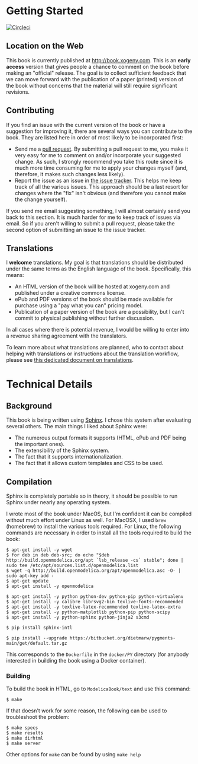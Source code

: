# Getting Started

[![Circleci](https://circleci.com/gh/modelica-projects/ModelicaBook.svg?style=shield&circle-token=:circle-token)](https://circleci.com/gh/modelica-projects/ModelicaBook)

## Location on the Web

This book is currently published at http://book.xogeny.com.  This
is an **early access** version that gives people a chance to comment
on the book before making an "official" release.  The goal is to
collect sufficient feedback that we can move forward with the
publication of a paper (printed) version of the book without concerns
that the material will still require significant revisions.

## Contributing

If you find an issue with the current version of the book or have a
suggestion for improving it, there are several ways you can contribute
to the book.  They are listed here in order of most likely to be
incorporated first:

  * Send me a [pull
    request](https://help.github.com/articles/using-pull-requests).
    By submitting a pull request to me, you make it very easy for me
    to comment on and/or incorporate your suggested change.  As such,
    I strongly recommend you take this route since it is much more
    time consuming for me to apply your changes myself (and,
    therefore, it makes such changes less likely).
  * Report the issue as an issue in [the issue
    tracker](https://github.com/xogeny/ModelicaBook/issues).  This
    helps me keep track of all the various issues.  This approach
    should be a last resort for changes where the "fix" isn't obvious
    (and therefore you cannot make the change yourself).

If you send me email suggesting something, I will almost certainly
send you back to this section.  It is much harder for me to keep track
of issues via email.  So if you aren't willing to submit a pull
request, please take the second option of submitting an issue to the
issue tracker.

## Translations

I **welcome** translations.  My goal is that translations should be
distributed under the same terms as the English language of the book.
Specifically, this means:

  * An HTML version of the book will be hosted at xogeny.com and
    published under a creative commons license.
  * ePub and PDF versions of the book should be made available for
    purchase using a "pay what you can" pricing model.
  * Publication of a paper version of the book are a possibility, but
    I can't commit to physical publishing without further discussion.

In all cases where there is potential revenue, I would be willing to
enter into a revenue sharing agreement with the translators.

To learn more about what translations are planned, who to contact
about helping with translations or instructions about the translation
workflow, please see [this dedicated document on
translations](https://github.com/xogeny/ModelicaBook/blob/master/TRANSLATION.md).

# Technical Details

## Background

This book is being written using [Sphinx](http://sphinx-doc.org/).  I
chose this system after evaluating several others.  The main things I
liked about Sphinx were:

  * The numerous output formats it supports (HTML, ePub and PDF being
    the important ones).
  * The extensibility of the Sphinx system.
  * The fact that it supports internationalization.
  * The fact that it allows custom templates and CSS to be used.

## Compilation

Sphinx is completely portable so in theory, it should be possible to
run Sphinx under nearly any operating system.

I wrote most of the book under MacOS, but I'm confident it can be
compiled without much effort under Linux as well.  For MacOSX, I used
`brew` (homebrew) to install the various tools required.  For Linux,
the following commands are necessary in order to install all the tools
required to build the book:

```
$ apt-get install -y wget
$ for deb in deb deb-src; do echo "$deb http://build.openmodelica.org/apt `lsb_release -cs` stable"; done | sudo tee /etc/apt/sources.list.d/openmodelica.list
$ wget -q http://build.openmodelica.org/apt/openmodelica.asc -O- | sudo apt-key add - 
$ apt-get update
$ apt-get install -y openmodelica

$ apt-get install -y python python-dev python-pip python-virtualenv
$ apt-get install -y calibre librsvg2-bin texlive-fonts-recommended
$ apt-get install -y texlive-latex-recommended texlive-latex-extra
$ apt-get install -y python-matplotlib python-pip python-scipy
$ apt-get install -y python-sphinx python-jinja2 s3cmd

$ pip install sphinx-intl

$ pip install --upgrade https://bitbucket.org/dietmarw/pygments-main/get/default.tar.gz
```

This corresponds to the `Dockerfile` in the `docker/PY` directory (for
anybody interested in building the book using a Docker container).

### Building

To build the book in HTML, go to `ModelicaBook/text` and use this command:

    $ make

If that doesn't work for some reason, the following can be used to troubleshoot the problem:

    $ make specs
    $ make results
    $ make dirhtml
    $ make server

Other options for `make` can be found by using `make help`
